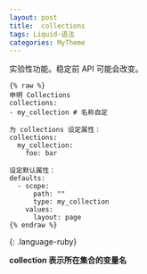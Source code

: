 ```yaml
---
layout: post
title:  collections
tags: Liquid-语法
categories: MyTheme
---
```


实验性功能。稳定前 API 可能会改变。


~~~
{% raw %}
申明 Collections
collections:
- my_collection # 名称自定

为 collections 设定属性：
collections:
  my_collection:
    foo: bar

设定默认属性：
defaults:
  - scope:
      path: ""
      type: my_collection
    values:
      layout: page
{% endraw %}
~~~
{: .language-ruby}






**collection 表示所在集合的变量名**









